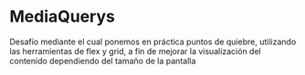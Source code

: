 # MediaQuerys
Desafío mediante el cual ponemos en práctica puntos de quiebre, utilizando las herramientas de flex y grid, a fin de mejorar la visualización del contenido dependiendo del tamaño de la pantalla
